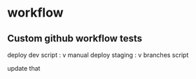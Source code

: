 # workflow

## Custom github workflow tests


deploy dev script : v
manual deploy staging : v
branches script

update that

